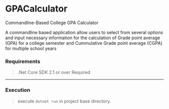 # GPACalculator

Commandline-Based College GPA Calculator 

A commandline based application allow users to select from several options and input necessary information for the calculation of Grade point average (GPA) for a college semester and Cummulative Grade point average (CGPA) for multiple school years

### **Requirements**

> .Net Core SDK 2.1 or over Required

*** 

### **Execution**

> execute `dotnet run` in project base directory.
